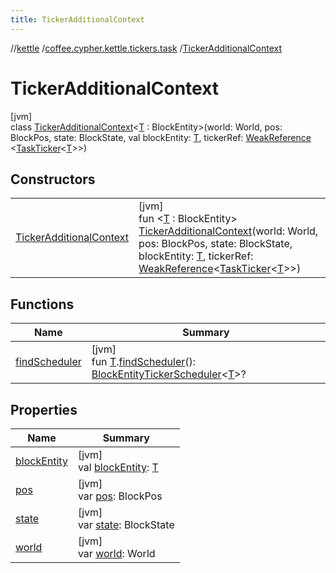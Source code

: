 ```yaml
---
title: TickerAdditionalContext
---
```

//[kettle](../../../index.html)
/[coffee.cypher.kettle.tickers.task](../index.html)
/[TickerAdditionalContext](index.html)

# TickerAdditionalContext

[jvm]\
class [TickerAdditionalContext](index.html)&lt;[T](index.html) :
BlockEntity&gt;(world: World, pos: BlockPos, state: BlockState, val
blockEntity: [T](index.html),
tickerRef: [WeakReference](https://docs.oracle.com/en/java/javase/17/docs/api/java.base/java/lang/ref/WeakReference.html)
&lt;[TaskTicker](../-task-ticker/index.html)&lt;[T](index.html)&gt;&gt;)

## Constructors

| | |
|---|---|
| [TickerAdditionalContext](-ticker-additional-context.html) | [jvm]<br>fun &lt;[T](index.html) : BlockEntity&gt; [TickerAdditionalContext](-ticker-additional-context.html)(world: World, pos: BlockPos, state: BlockState, blockEntity: [T](index.html), tickerRef: [WeakReference](https://docs.oracle.com/en/java/javase/17/docs/api/java.base/java/lang/ref/WeakReference.html)&lt;[TaskTicker](../-task-ticker/index.html)&lt;[T](index.html)&gt;&gt;) |

## Functions

| Name | Summary |
|---|---|
| [findScheduler](find-scheduler.html) | [jvm]<br>fun [T](index.html).[findScheduler](find-scheduler.html)(): [BlockEntityTickerScheduler](../index.html#-1692308171%2FClasslikes%2F863300109)&lt;[T](index.html)&gt;? |

## Properties

| Name | Summary |
|---|---|
| [blockEntity](block-entity.html) | [jvm]<br>val [blockEntity](block-entity.html): [T](index.html) |
| [pos](pos.html) | [jvm]<br>var [pos](pos.html): BlockPos |
| [state](state.html) | [jvm]<br>var [state](state.html): BlockState |
| [world](world.html) | [jvm]<br>var [world](world.html): World |

